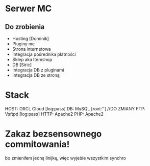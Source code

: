 # Serwer MC

## Do zrobienia
- Hosting [Dominik]
- Pluginy mc
- Strona internetowa
- Integracja pośrednika płatności 
- Sklep aka Itemshop
- DB [Siric]
- Integracja DB z pluginami
- Integracja DB ze stroną

# Stack
HOST: ORCL Cloud [log:pass]
DB: MySQL [root:''] //DO ZMIANY
FTP: Vsftpd [log:pass] 
HTTP: Apache2
PHP: Apache2

# Zakaz bezsensownego commitowania!
bo zmieniłem jedną linijkę, więc wyjebie wszystkim synchro